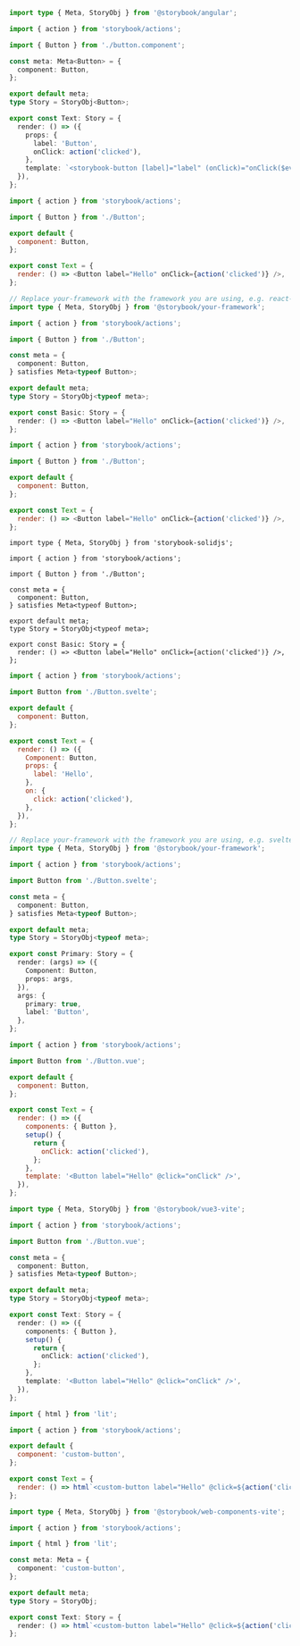 ```ts filename="Button.stories.ts" renderer="angular" language="ts"
import type { Meta, StoryObj } from '@storybook/angular';

import { action } from 'storybook/actions';

import { Button } from './button.component';

const meta: Meta<Button> = {
  component: Button,
};

export default meta;
type Story = StoryObj<Button>;

export const Text: Story = {
  render: () => ({
    props: {
      label: 'Button',
      onClick: action('clicked'),
    },
    template: `<storybook-button [label]="label" (onClick)="onClick($event)"></storybook-button>`,
  }),
};
```

```js filename="Button.stories.js|jsx" renderer="react" language="js"
import { action } from 'storybook/actions';

import { Button } from './Button';

export default {
  component: Button,
};

export const Text = {
  render: () => <Button label="Hello" onClick={action('clicked')} />,
};
```

```ts filename="Button.stories.ts|tsx" renderer="react" language="ts"
// Replace your-framework with the framework you are using, e.g. react-vite, nextjs, nextjs-vite, etc.
import type { Meta, StoryObj } from '@storybook/your-framework';

import { action } from 'storybook/actions';

import { Button } from './Button';

const meta = {
  component: Button,
} satisfies Meta<typeof Button>;

export default meta;
type Story = StoryObj<typeof meta>;

export const Basic: Story = {
  render: () => <Button label="Hello" onClick={action('clicked')} />,
};
```

```js filename="Button.stories.js|jsx" renderer="solid" language="js"
import { action } from 'storybook/actions';

import { Button } from './Button';

export default {
  component: Button,
};

export const Text = {
  render: () => <Button label="Hello" onClick={action('clicked')} />,
};
```

```tsx filename="Button.stories.ts|tsx" renderer="solid" language="ts"
import type { Meta, StoryObj } from 'storybook-solidjs';

import { action } from 'storybook/actions';

import { Button } from './Button';

const meta = {
  component: Button,
} satisfies Meta<typeof Button>;

export default meta;
type Story = StoryObj<typeof meta>;

export const Basic: Story = {
  render: () => <Button label="Hello" onClick={action('clicked')} />,
};
```

```js filename="Button.stories.js" renderer="svelte" language="js"
import { action } from 'storybook/actions';

import Button from './Button.svelte';

export default {
  component: Button,
};

export const Text = {
  render: () => ({
    Component: Button,
    props: {
      label: 'Hello',
    },
    on: {
      click: action('clicked'),
    },
  }),
};
```

```ts filename="Button.stories.ts" renderer="svelte" language="ts"
// Replace your-framework with the framework you are using, e.g. sveltekit or svelte-vite
import type { Meta, StoryObj } from '@storybook/your-framework';

import { action } from 'storybook/actions';

import Button from './Button.svelte';

const meta = {
  component: Button,
} satisfies Meta<typeof Button>;

export default meta;
type Story = StoryObj<typeof meta>;

export const Primary: Story = {
  render: (args) => ({
    Component: Button,
    props: args,
  }),
  args: {
    primary: true,
    label: 'Button',
  },
};
```

```js filename="Button.stories.js" renderer="vue" language="js"
import { action } from 'storybook/actions';

import Button from './Button.vue';

export default {
  component: Button,
};

export const Text = {
  render: () => ({
    components: { Button },
    setup() {
      return {
        onClick: action('clicked'),
      };
    },
    template: '<Button label="Hello" @click="onClick" />',
  }),
};
```

```ts filename="Button.stories.ts" renderer="vue" language="ts"
import type { Meta, StoryObj } from '@storybook/vue3-vite';

import { action } from 'storybook/actions';

import Button from './Button.vue';

const meta = {
  component: Button,
} satisfies Meta<typeof Button>;

export default meta;
type Story = StoryObj<typeof meta>;

export const Text: Story = {
  render: () => ({
    components: { Button },
    setup() {
      return {
        onClick: action('clicked'),
      };
    },
    template: '<Button label="Hello" @click="onClick" />',
  }),
};
```

```js filename="Button.stories.js" renderer="web-components" language="js"
import { html } from 'lit';

import { action } from 'storybook/actions';

export default {
  component: 'custom-button',
};

export const Text = {
  render: () => html`<custom-button label="Hello" @click=${action('clicked')}></custom-button>`,
};
```

```ts filename="Button.stories.ts" renderer="web-components" language="ts"
import type { Meta, StoryObj } from '@storybook/web-components-vite';

import { action } from 'storybook/actions';

import { html } from 'lit';

const meta: Meta = {
  component: 'custom-button',
};

export default meta;
type Story = StoryObj;

export const Text: Story = {
  render: () => html`<custom-button label="Hello" @click=${action('clicked')}></custom-button>`,
};
```

